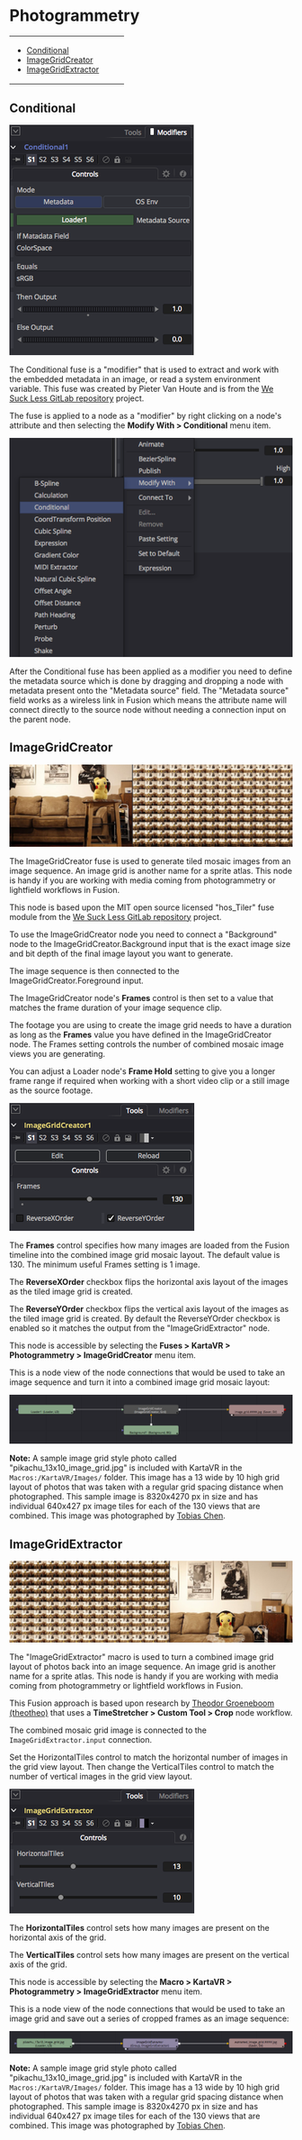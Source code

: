 # Photogrammetry #

<table>
<tr>
  <td><ul>
    <li><a href="macros-guide-photogrammetry.html#Conditional">Conditional</a></li>
    <li><a href="macros-guide-photogrammetry.html#ImageGridCreator">ImageGridCreator</a></li>
    <li><a href="macros-guide-photogrammetry.html#ImageGridExtractor">ImageGridExtractor</a></li>
  </ul></td>
  <td><ul>
    
  </ul></td>
</tr>
</table>

## <a name="Conditional">Conditional</a> ##

![Conditional GUI](images/fuse-conditional-gui.png)

The Conditional fuse is a "modifier" that is used to extract and work with the embedded metadata in an image, or read a system environment variable. This fuse was created by Pieter Van Houte and is from the [We Suck Less GitLab repository](https://gitlab.com/WeSuckLess/Fusion) project.

The fuse is applied to a node as a "modifier" by right clicking on a node's attribute and then selecting the **Modify With > Conditional** menu item.

![Modify With Menu](images/fuse-modify-with-menu.png)

After the Conditional fuse has been applied as a modifier you need to define the metadata source which is done by dragging and dropping a node with metadata present onto the "Metadata source" field. The "Metadata source" field works as a wireless link in Fusion which means the attribute name will connect directly to the source node without needing a connection input on the parent node.

## <a name="ImageGridCreator">ImageGridCreator</a> ##

![ImageGridCreator Fuse](images/fuse-image-grid-creator.jpg)

The ImageGridCreator fuse is used to generate tiled mosaic images from an image sequence. An image grid is another name for a sprite atlas. This node is handy if you are working with media coming from photogrammetry or lightfield workflows in Fusion.

This node is based upon the MIT open source licensed "hos_Tiler" fuse module from the [We Suck Less GitLab repository](https://gitlab.com/WeSuckLess/Fusion) project.

To use the ImageGridCreator node you need to connect a "Background" node to the ImageGridCreator.Background input that is the exact image size and bit depth of the final image layout you want to generate.

The image sequence is then connected to the ImageGridCreator.Foreground input.

The ImageGridCreator node's **Frames** control is then set to a value that matches the frame duration of your image sequence clip.

The footage you are using to create the image grid needs to have a duration as long as the **Frames** value you have defined in the ImageGridCreator node. The Frames setting controls the number of combined mosaic image views you are generating. 

You can adjust a Loader node's **Frame Hold** setting to give you a longer frame range if required when working with a short video clip or a still image as the source footage.

![ImageGridCreator GUI](images/fuse-image-grid-creator-gui.png)

The **Frames** control specifies how many images are loaded from the Fusion timeline into the combined image grid mosaic layout. The default value is 130. The minimum useful Frames setting is 1 image.

The **ReverseXOrder** checkbox flips the horizontal axis layout of the images as the tiled image grid is created.

The **ReverseYOrder** checkbox flips the vertical axis layout of the images as the tiled image grid is created. By default the ReverseYOrder checkbox is enabled so it matches the output from the "ImageGridExtractor" node.

This node is accessible by selecting the **Fuses > KartaVR > Photogrammetry > ImageGridCreator** menu item.

This is a node view of the node connections that would be used to take an image sequence and turn it into a combined image grid mosaic layout:

![ImageGridCreator Node](images/fuse-image-grid-creator-node.png)

**Note:** A sample image grid style photo called "pikachu_13x10_image_grid.jpg" is included with KartaVR in the `Macros:/KartaVR/Images/` folder. This image has a 13 wide by 10 high grid layout of photos that was taken with a regular grid spacing distance when photographed. This sample image is 8320x4270 px in size and has individual 640x427 px image tiles for each of the 130 views that are combined. This image was photographed by [Tobias Chen](http:www.tobiaschen.com).

## <a name="ImageGridExtractor">ImageGridExtractor</a> ##

![ImageGridExtractor Fuse](images/macro-image-grid-extractor.jpg)

The "ImageGridExtractor" macro is used to turn a combined image grid layout of photos back into an image sequence. An image grid is another name for a sprite atlas. This node is handy if you are working with media coming from photogrammetry or lightfield workflows in Fusion.

This Fusion approach is based upon research by [Theodor Groeneboom (theotheo)](http://www.euqahuba.com/) that uses a **TimeStretcher > Custom Tool > Crop** node workflow.

The combined mosaic grid image is connected to the `ImageGridExtractor.input` connection.

Set the HorizontalTiles control to match the horizontal number of images in the grid view layout. Then change the VerticalTiles control to match the number of vertical images in the grid view layout.

![ImageGridExtractor GUI](images/macro-image-grid-extractor-gui.png)

The **HorizontalTiles** control sets how many images are present on the horizontal axis of the grid. 

The **VerticalTiles** control sets how many images are present on the vertical axis of the grid. 

This node is accessible by selecting the **Macro > KartaVR > Photogrammetry > ImageGridExtractor** menu item.

This is a node view of the node connections that would be used to take an image grid and save out a series of cropped frames as an image sequence:

![ImageGridCImageGridExtractorreator Node](images/macro-image-grid-extractor-node.png)

**Note:** A sample image grid style photo called "pikachu_13x10_image_grid.jpg" is included with KartaVR in the `Macros:/KartaVR/Images/` folder. This image has a 13 wide by 10 high grid layout of photos that was taken with a regular grid spacing distance when photographed. This sample image is 8320x4270 px in size and has individual 640x427 px image tiles for each of the 130 views that are combined. This image was photographed by [Tobias Chen](http:www.tobiaschen.com).
